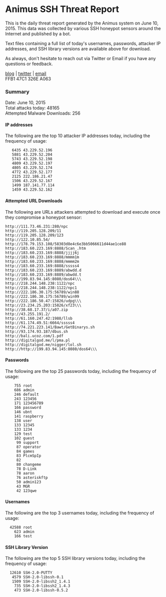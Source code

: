 # Animus SSH Threat Report

This is the daily threat report generated by the Animus system on June 10, 2015. This data was collected by various SSH honeypot sensors around the Internet and published by a bot.  

Text files containing a full list of today's usernames, passwords, attacker IP addresses, and SSH library versions are available above for download.  

As always, don't hesitate to reach out via Twitter or Email if you have any questions or feedback.  

[blog](http://morris.guru) | [twitter](https://twitter.com/andrew___morris) | [email](mailto:andrew@morris.guru)  
FFB1 47C1 326E A063  

### Summary

Date: June 10, 2015  
Total attacks today: 48165  
Attempted Malware Downloads: 256 

#### IP addresses
The following are the top 10 attacker IP addresses today, including the frequency of usage:
```
   6435 43.229.52.196
   5881 43.229.52.204
   5743 43.229.52.198
   4809 43.229.52.197
   4805 43.229.52.174
   4772 43.229.52.177
   2125 222.186.21.47
   1506 43.229.52.167
   1499 187.141.77.114
   1459 43.229.52.162
```

#### Attempted URL Downloads
The following are URLs attackers attempted to download and execute once they compromise a honeypot sensor:
```
http://111.73.46.231:280/npc
http://119.205.128.209/11
http://119.205.128.209/123
http://122.10.85.54/
http://178.79.153.108/58303d8e4c6e3bb5066611d44ae1ce88
http://183.60.223.169:8888/Scan_.htm
http://183.60.233.169:8888/jjjj6j
http://183.60.233.169:8888/mmmm1m
http://183.60.233.169:8888/mmmm2m
http://183.60.233.169:8888/sssss4
http://183.60.233.169:8889/abwdd.d
http://183.60.233.169:8889/abwdd.t
http://199.83.94.145:8080/dos64\\\
http://218.244.148.238:1122/npc
http://218.244.148.238:1122/npc1
http://222.186.30.175:56789/win88
http://222.186.30.175:56789/win99
http://222.186.50.47:15826/udpg\\\
http://23.234.25.203:15826/xf23\\\
http://38.68.17.37/i/a07.zip
http://43.255.191.2/
http://61.160.247.42:1988/llsb
http://61.174.49.51:6664/sssss4
http://74.221.223.141/Bawt/GetBinarys.sh
http://93.174.93.187/dbus.sh
http://bali.ucoz.com/1.pdf
http://digitalgod.me/l/pma.pl
http://digitalgod.me/nigger/lol.sh
http://http://199.83.94.145:8080/dos64\\\
```

#### Passwords
The following are the top 25 passwords today, including the frequency of usage:
```
    755 root
    686 admin
    246 default
    243 123456
    171 123456789
    166 password
    146 ubnt
    141 raspberry
    138 user
    133 12345
    133 1234
    129 test
    102 guest
     99 support
     87 operator
     84 games
     83 PlcmSpIp
     82 
     80 changeme
     78 D-Link
     78 aaron
     76 asteriskftp
     50 admin123
     43 MGR
     42 123qwe
```

#### Usernames
The following are the top 3 usernames today, including the frequency of usage:
```
  42588 root
    623 admin
    166 test
```

#### SSH Library Version
The following are the top 5 SSH library versions today, including the frequency of usage:
```
  12610 SSH-2.0-PUTTY
   4579 SSH-2.0-libssh-0.1
   1509 SSH-2.0-libssh2_1.4.1
    735 SSH-2.0-libssh2_1.4.3
    473 SSH-2.0-libssh-0.5.2
```
